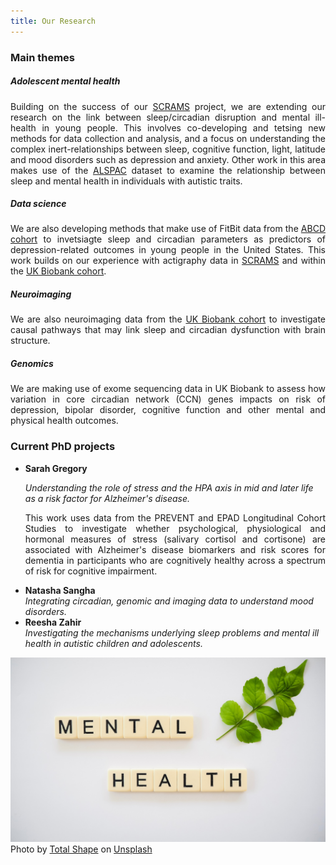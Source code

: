 ```yaml
---
title: Our Research
---
```


<div class="row row-cols-1 row-cols-md-2">
<div class="col">

<h3> Main themes</h3>

<h5> Adolescent mental health </h5>
<p align="justify">
Building on the success of our <a href="https://scrams.sphsu.gla.ac.uk/" target="_blank">SCRAMS</a> project, we are extending our research on the link between sleep/circadian disruption and mental ill-health in young people. This involves co-developing and tetsing new methods for data collection and analysis, and a focus on understanding the complex inert-relationships between sleep, cognitive function, light, latitude and mood disorders such as depression and anxiety. Other work in this area makes use of the <a href="http://www.bristol.ac.uk/alspac/" target="_blank">ALSPAC</a> dataset to examine the relationship between sleep and mental health in individuals with autistic traits.
</p>


<h5> Data science</h5>
<p align="justify">
We are also developing methods that make use of FitBit data from the <a href="https://abcdstudy.org/" target="_blank">ABCD cohort</a> to invetsiagte sleep and circadian parameters as predictors of depression-related outcomes in young people in the United States. This work builds on our experience with actigraphy data in <a href="https://scrams.sphsu.gla.ac.uk/" target="_blank">SCRAMS</a> and within the <a href="https://www.ukbiobank.ac.uk/" target="_blank">UK Biobank cohort</a>.
</p>

<h5> Neuroimaging</h5>
<p align="justify">We are also neuroimaging data from the <a href="https://www.ukbiobank.ac.uk/" target="_blank">UK Biobank cohort</a> to investigate causal pathways that may link sleep and circadian dysfunction with brain structure.</p>

<h5> Genomics</h5>
<p align="justify">We are making use of exome sequencing data in UK Biobank to assess how variation in core circadian network (CCN) genes impacts on risk of depression, bipolar disorder, cognitive function and other mental and physical health outcomes.</p>

</div>

<div class="col">

<h3> Current PhD projects  </h3>

<ul>
<li><strong>Sarah Gregory</strong>
<p><i>Understanding the role of stress and the HPA axis in mid and later life as a risk factor for Alzheimer's disease.</i></p>
<p align="justify">This work uses data from the PREVENT and EPAD Longitudinal Cohort Studies to investigate whether psychological, physiological and hormonal measures of stress (salivary cortisol and cortisone) are associated with Alzheimer's disease biomarkers and risk scores for dementia in participants who are cognitively healthy across a spectrum of risk for cognitive impairment.</p>
</li>

<li><strong>Natasha Sangha</strong><br>  
<i>Integrating circadian, genomic and imaging data to understand mood disorders.
</i>
</li>

<li><strong>Reesha Zahir</strong><br>  
<i>
Investigating the mechanisms underlying sleep problems and mental ill health in autistic children and adolescents.
</i>
</li>
</ul>
 
<img class="img-fluid" src="total-shape-Ianw4RdVuoo-unsplash.jpg">

<figcaption class="figure-caption">Photo by <a href="https://unsplash.com/@totalshape">Total Shape</a> on <a href="[https://unsplash.com/s/photos/time?utm_source=unsplash&utm_medium=referral&utm_content=creditCopyText](https://unsplash.com/photos/Ianw4RdVuoo)">Unsplash</a>
</figcaption>
 
</div>
</div>
